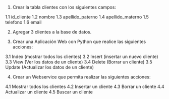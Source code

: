 1. Crear la tabla clientes con los siguientes campos: 

1.1 id_cliente
1.2 nombre
1.3 apellido_paterno
1.4 apellido_materno
1.5 telefono
1.6 email

2. Agregar 3 clientes a la base de datos.

3. Crear una Aplicación Web con Python que realice las siguientes acciones:

3.1 Index (mostrar todos los clientes)
3.2 Insert (insertar un nuevo cliente)
3.3 View (Ver los datos de un cliente)
3.4 Delete (Borrar un cliente)
3.5 Update (Actualizar los datos de un cliente)

4. Crear un Webservice que permita realizar las siguientes acciones:

4.1 Mostrar todos los clientes
4.2 Insertar un cliente
4.3 Borrar un cliente
4.4 Actualizar un cliente
4.5 Buscar un cliente